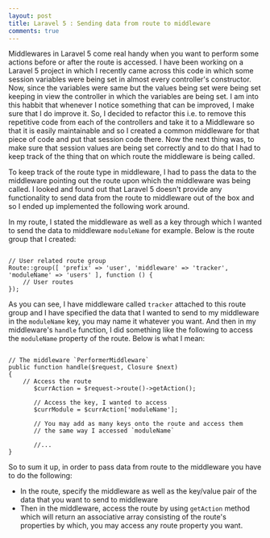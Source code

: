 ```yaml
---
layout: post
title: Laravel 5 : Sending data from route to middleware
comments: true
---
```


Middlewares in Laravel 5 come real handy when you want to perform some actions before or after the route is accessed. I have been working on a Laravel 5 project in which I recently came across this code in which some session variables were being set in almost every controller's constructor. Now, since the variables were same but the values being set were being set keeping in view the controller in which the variables are being set. I am into this habbit that whenever I notice something that can be improved, I make sure that I do improve it. So, I decided to refactor this i.e. to remove this repetitive code from each of the controllers and take it to a Middleware so that it is easily maintainable and so I created a common middleware for that piece of code and put that session code there. Now the next thing was, to make sure that session values are being set correctly and to do that I had to keep track of the thing that on which route the middleware is being called.

To keep track of the route type in middleware, I had to pass the data to the middleware pointing out the route upon which the middleware was being called. I looked and found out that Laravel 5 doesn't provide any functionality to send data from the route to middleware out of the box and so I ended up implemented the following work around.

In my route, I stated the middleware as well as a key through which I wanted to send the data to middleware `moduleName` for example. Below is the route group that I created:

<pre><code class="php">
// User related route group
Route::group([ 'prefix' => 'user', 'middleware' => 'tracker', 'moduleName' => 'users' ], function () {
    // User routes
});
</code></pre>

As you can see, I have middleware called `tracker` attached to this route group and I have specified the data that I wanted to send to my middleware in the `moduleName` key, you may name it whatever you want. And then in my middleware's `handle` function, I did something like the following to access the `moduleName` property of the route. Below is what I mean:

<pre><code class="php">
// The middleware `PerformerMiddleware`
public function handle($request, Closure $next)
{
    // Access the route
	   $currAction = $request->route()->getAction();
	   
	   // Access the key, I wanted to access
	   $currModule = $currAction['moduleName'];
	   
	   // You may add as many keys onto the route and access them 
	   // the same way I accessed `moduleName`
	   
	   //...
}
</code></pre>

So to sum it up, in order to pass data from route to the middleware you have to do the following:
- In the route, specify the middleware as well as the key/value pair of the data that you want to send to middleware
- Then in the middleware, access the route by using `getAction` method which will return an associative array consisting of the route's properties by which, you may access any route property you want.